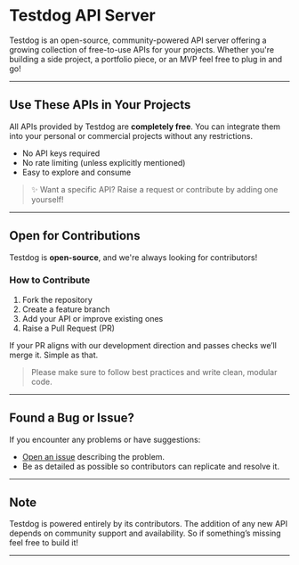 # Testdog API Server

Testdog is an open-source, community-powered API server offering a growing collection of free-to-use APIs for your projects. Whether you're building a side project, a portfolio piece, or an MVP  feel free to plug in and go!

---

## Use These APIs in Your Projects

All APIs provided by Testdog are **completely free**. You can integrate them into your personal or commercial projects without any restrictions.

- No API keys required
- No rate limiting (unless explicitly mentioned)
- Easy to explore and consume

> ✨ Want a specific API? Raise a request or contribute by adding one yourself!

---

## Open for Contributions

Testdog is **open-source**, and we're always looking for contributors!

###  How to Contribute

1. Fork the repository
2. Create a feature branch
3. Add your API or improve existing ones
4. Raise a Pull Request (PR)

If your PR aligns with our development direction and passes checks  we’ll merge it. Simple as that.

> Please make sure to follow best practices and write clean, modular code.

---

## Found a Bug or Issue?

If you encounter any problems or have suggestions:

- [Open an issue](https://github.com/yourusername/testdog/issues) describing the problem.
- Be as detailed as possible so contributors can replicate and resolve it.

---

## Note

Testdog is powered entirely by its contributors. The addition of any new API depends on community support and availability. So if something’s missing  feel free to build it!

---